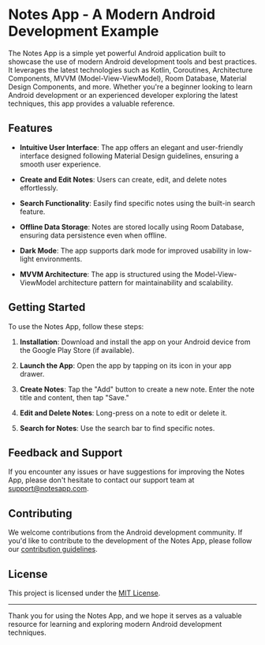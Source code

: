 # Notes App - A Modern Android Development Example

The Notes App is a simple yet powerful Android application built to showcase the use of modern Android development tools and best practices. It leverages the latest technologies such as Kotlin, Coroutines, Architecture Components, MVVM (Model-View-ViewModel), Room Database, Material Design Components, and more. Whether you're a beginner looking to learn Android development or an experienced developer exploring the latest techniques, this app provides a valuable reference.

## Features

- **Intuitive User Interface**: The app offers an elegant and user-friendly interface designed following Material Design guidelines, ensuring a smooth user experience.

- **Create and Edit Notes**: Users can create, edit, and delete notes effortlessly.

- **Search Functionality**: Easily find specific notes using the built-in search feature.

- **Offline Data Storage**: Notes are stored locally using Room Database, ensuring data persistence even when offline.

- **Dark Mode**: The app supports dark mode for improved usability in low-light environments.

- **MVVM Architecture**: The app is structured using the Model-View-ViewModel architecture pattern for maintainability and scalability.

## Getting Started

To use the Notes App, follow these steps:

1. **Installation**: Download and install the app on your Android device from the Google Play Store (if available).

2. **Launch the App**: Open the app by tapping on its icon in your app drawer.

3. **Create Notes**: Tap the "Add" button to create a new note. Enter the note title and content, then tap "Save."

4. **Edit and Delete Notes**: Long-press on a note to edit or delete it.

5. **Search for Notes**: Use the search bar to find specific notes.

## Feedback and Support

If you encounter any issues or have suggestions for improving the Notes App, please don't hesitate to contact our support team at [support@notesapp.com](mailto:support@notesapp.com).

## Contributing

We welcome contributions from the Android development community. If you'd like to contribute to the development of the Notes App, please follow our [contribution guidelines](CONTRIBUTING.md).

## License

This project is licensed under the [MIT License](LICENSE.md).

---

Thank you for using the Notes App, and we hope it serves as a valuable resource for learning and exploring modern Android development techniques.

